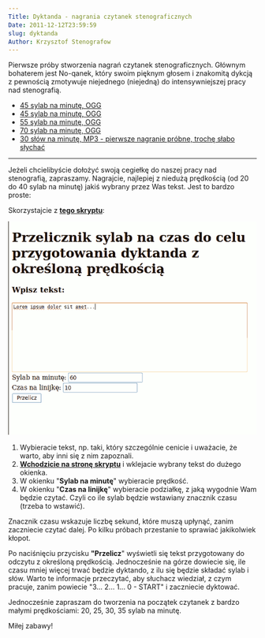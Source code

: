 ```yaml
---
Title: Dyktanda - nagrania czytanek stenograficznych
Date: 2011-12-12T23:59:59
slug: dyktanda
Author: Krzysztof Stenografow
---
```


Pierwsze próby stworzenia nagrań czytanek stenograficznych. Głównym bohaterem jest No-qanek, który swoim pięknym głosem i znakomitą dykcją z pewnością zmotywuje niejednego (niejedną) do intensywniejszej pracy nad stenografią.

 - [45 sylab na minutę, OGG](../../nagrania/001_45spm_ng.ogg)
 - [45 sylab na minutę, OGG](../../nagrania/002_45spm_nq.ogg)
 - [55 sylab na minutę, OGG](../../nagrania/001_55spm_nq.ogg)
 - [70 sylab na minutę, OGG](../../nagrania/001_70spm_nq.ogg)
 - [30 słów na minutę, MP3 - pierwsze nagranie próbne, trochę słabo słychać](../../nagrania/001_30wpm_fl.mp3)

--------


Jeżeli chcielibyście dołożyć swoją cegiełkę do naszej pracy nad stenografią, zapraszamy. Nagrajcie, najlepiej z niedużą prędkością (od 20 do 40 sylab na minutę) jakiś wybrany przez Was tekst. Jest to bardzo proste:

Skorzystajcie z [**tego skryptu**](../../skrypty/dyktando_sylaby.php):

![Obrazek](przelicznik_tekstu.png)


1.  Wybieracie tekst, np. taki, który szczególnie cenicie i uważacie, że
    warto, aby inni się z nim zapoznali.
2.  [**Wchodzicie na stronę skryptu**](../../skrypty/dyktando_sylaby.php)
    i wklejacie wybrany tekst do dużego okienka.
3.  W okienku "**Sylab na minutę**" wybieracie prędkość.
4.  W okienku "**Czas na linijkę**" wybieracie podziałkę, z jaką
    wygodnie Wam będzie czytać. Czyli co ile sylab będzie wstawiany
    znacznik czasu (trzeba to wstawić).

Znacznik czasu wskazuje liczbę sekund, które muszą upłynąć, zanim
zaczniecie czytać dalej. Po kilku próbach przestanie to sprawiać
jakikolwiek kłopot.

Po naciśnięciu przycisku **"Przelicz**" wyświetli się tekst przygotowany
do odczytu z określoną prędkością. Jednocześnie na górze dowiecie się,
ile czasu mniej więcej trwać będzie dyktando, z ilu się będzie składać
sylab i słów. Warto te informacje przeczytać, aby słuchacz wiedział, z
czym pracuje, zanim powiecie "3... 2... 1... 0 - START" i zaczniecie
dyktować.

Jednocześnie zapraszam do tworzenia na początek czytanek z bardzo małymi
prędkościami: 20, 25, 30, 35 sylab na minutę.

Miłej zabawy!
